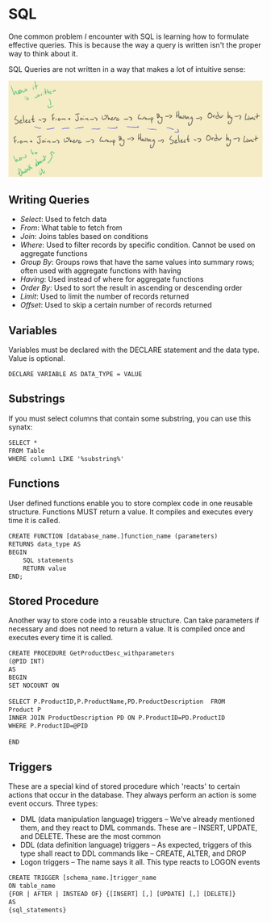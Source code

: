# SQL

One common problem *I* encounter with SQL is learning how to formulate effective queries. This is because the way a query is written isn't the proper way to think about it.

SQL Queries are not written in a way that makes a lot of intuitive sense: 

  ![alt text](SQL-Query.png.jpg)

## Writing Queries
* *Select*: Used to fetch data
* *From*: What table to fetch from
* *Join*: Joins tables based on conditions
* *Where*: Used to filter records by specific condition. Cannot be used on aggregate functions
* *Group By*: Groups rows that have the same values into summary rows; often used with aggregate functions with having
* *Having*: Used instead of where for aggregate functions
* *Order By*: Used to sort the result in ascending or descending order
* *Limit*: Used to limit the number of records returned
* *Offset*: Used to skip a certain number of records returned

## Variables
Variables must be declared with the DECLARE statement and the data type. Value is optional.
```
DECLARE VARIABLE AS DATA_TYPE = VALUE
```

## Substrings
If you must select columns that contain some substring, you can use this synatx:
```
SELECT *
FROM Table
WHERE column1 LIKE '%substring%'
```

## Functions
User defined functions enable you to store complex code in one reusable structure. Functions MUST return a value. It compiles and executes every time it is called. 
```
CREATE FUNCTION [database_name.]function_name (parameters)
RETURNS data_type AS
BEGIN
    SQL statements
    RETURN value
END;
```

## Stored Procedure
Another way to store code into a reusable structure. Can take parameters if necessary and does not need to return a value. It is compiled once and executes every time it is called. 
```
CREATE PROCEDURE GetProductDesc_withparameters
(@PID INT)
AS
BEGIN
SET NOCOUNT ON
 
SELECT P.ProductID,P.ProductName,PD.ProductDescription  FROM 
Product P
INNER JOIN ProductDescription PD ON P.ProductID=PD.ProductID
WHERE P.ProductID=@PID
 
END
```

## Triggers
These are a special kind of stored procedure which 'reacts' to certain actions that occur in the database. They always perform an action is some event occurs. 
Three types:

* DML (data manipulation language) triggers – We’ve already mentioned them, and they react to DML commands. These are – INSERT, UPDATE, and DELETE. These are the most common
* DDL (data definition language) triggers – As expected, triggers of this type shall react to DDL commands like – CREATE, ALTER, and DROP
* Logon triggers – The name says it all. This type reacts to LOGON events

```
CREATE TRIGGER [schema_name.]trigger_name
ON table_name
{FOR | AFTER | INSTEAD OF} {[INSERT] [,] [UPDATE] [,] [DELETE]}
AS
{sql_statements}
```